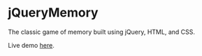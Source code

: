 # jQueryMemory
The classic game of memory built using jQuery, HTML, and CSS.

Live demo [here](https://hextobin.github.io/jQueryMemory/).
